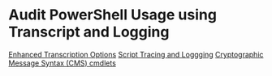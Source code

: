 # Audit PowerShell Usage using Transcript and Logging

[Enhanced Transcription Options](audit_transcript.md)
[Script Tracing and Loggging](audit_script.md)
[Cryptographic Message Syntax (CMS) cmdlets](audit_cms.md)
